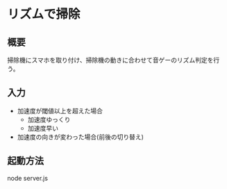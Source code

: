 # リズムで掃除
## 概要
掃除機にスマホを取り付け、掃除機の動きに合わせて音ゲーのリズム判定を行う。

## 入力
* 加速度が閾値以上を超えた場合
  * 加速度ゆっくり
  * 加速度早い
* 加速度の向きが変わった場合(前後の切り替え)

## 起動方法
node server.js